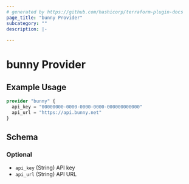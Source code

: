 ```yaml
---
# generated by https://github.com/hashicorp/terraform-plugin-docs
page_title: "bunny Provider"
subcategory: ""
description: |-
  
---
```


# bunny Provider



## Example Usage

```terraform
provider "bunny" {
  api_key = "00000000-0000-0000-0000-000000000000"
  api_url = "https://api.bunny.net"
}
```

<!-- schema generated by tfplugindocs -->
## Schema

### Optional

- `api_key` (String) API key
- `api_url` (String) API URL
